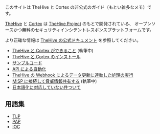 このサイトは TheHive と Cortex の非公式のガイド（もとい雑多なメモ）です。

[TheHive](https://github.com/TheHive-Project/TheHive) と
[Cortex](https://github.com/TheHive-Project/Cortex) は
[TheHive Project](https://thehive-project.org/) のもとで開発されている、
オープンソースかつ無料のセキュリティインシデントレスポンスプラットフォームです。

より正確な情報は [TheHive の公式ドキュメント](https://github.com/TheHive-Project/TheHiveDocs) を参照してください。

* [TheHive と Cortex ができること](./features) (執筆中)
* [TheHive と Cortex のインストール](./install)
* [サンプルコード](./samples)
* [API による自動化](./api)
* [TheHive の Webhook によるデータ更新に連動した処理の実行](./webhook)
* [MISP に接続して脅威情報共有する](./misp) (執筆中)
* [日本語化に対応していない件ついて](./translate-into-japanese)

## 用語集

* [TLP](./glossary/tlp)
* [PAP](./glossary/pap)
* [IOC](./glossary/ioc)
